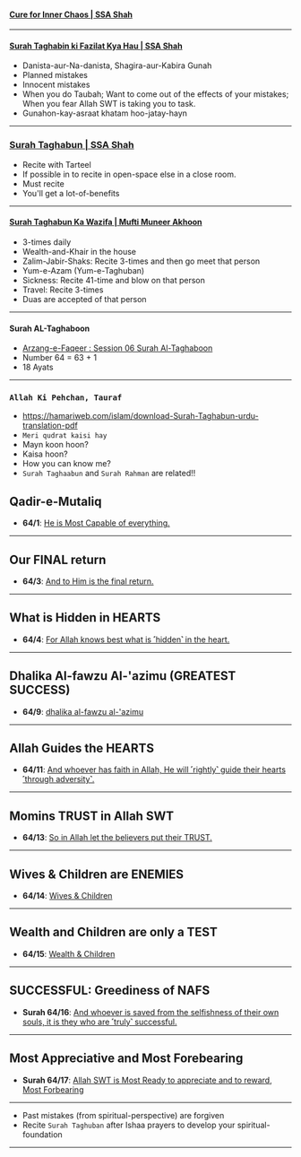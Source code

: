 #### [Cure for Inner Chaos | SSA Shah](https://www.youtube.com/watch?v=umlnQ8J2YUU)

***

#### [Surah Taghabin ki Fazilat Kya Hau | SSA Shah](https://www.youtube.com/shorts/f91vhya6F_8)
* Danista-aur-Na-danista, Shagira-aur-Kabira Gunah
* Planned mistakes
* Innocent mistakes
* When you do Taubah; Want to come out of the effects of your mistakes; When you fear Allah SWT is taking you to task.
* Gunahon-kay-asraat khatam hoo-jatay-hayn
  
***

### [Surah Taghabun | SSA Shah](https://www.youtube.com/watch?v=UVygoKYmruQ)
* Recite with Tarteel
* If possible in to recite in open-space else in a close room.
* Must recite
* You'll get a lot-of-benefits

***

#### [Surah Taghabun Ka Wazifa | Mufti Muneer Akhoon](https://www.youtube.com/watch?v=S0k_1zUvd6M)
* 3-times daily
* Wealth-and-Khair in the house
* Zalim-Jabir-Shaks: Recite 3-times and then go meet that person
* Yum-e-Azam (Yum-e-Taghuban)
* Sickness: Recite 41-time and blow on that person
* Travel: Recite 3-times
* Duas are accepted of that person

***

#### Surah AL-Taghaboon
* [Arzang-e-Faqeer : Session 06 Surah Al-Taghaboon](https://www.youtube.com/watch?v=j_OgniH_t0c)
* Number 64 = 63 + 1
* 18 Ayats

***

### `Allah Ki Pehchan, Tauraf`
* https://hamariweb.com/islam/download-Surah-Taghabun-urdu-translation-pdf
* `Meri qudrat kaisi hay`
* Mayn koon hoon?
* Kaisa hoon?
* How you can know me?
* `Surah Taghaabun` and `Surah Rahman` are related!!

## Qadir-e-Mutaliq
* __64/1__: [He is Most Capable of everything.](https://quran.com/64/1)

***

## Our FINAL return
* __64/3__: [And to Him is the final return.](https://quran.com/64/3)

***

## What is Hidden in HEARTS
* __64/4__: [For Allah knows best what is ˹hidden˺ in the heart.](https://quran.com/64/4)

***

## Dhalika Al-fawzu Al-'azimu (GREATEST SUCCESS)
* __64/9__: [dhalika al-fawzu al-'azimu](https://quranwbw.com/64#9)

***

## Allah Guides the HEARTS
* __64/11__: [And whoever has faith in Allah, He will ˹rightly˺ guide their hearts ˹through adversity˺.](https://quran.com/64/11)

***

## Momins TRUST in Allah SWT
* __64/13__: [So in Allah let the believers put their TRUST.](https://quran.com/64/13)

***

## Wives & Children are ENEMIES
* __64/14__: [Wives & Children ](https://quran.com/64/14-15)

***

## Wealth and Children are only a TEST
*  __64/15__: [Wealth & Children](https://quran.com/64/15)

***

## SUCCESSFUL: Greediness of NAFS
* __Surah 64/16__: [And whoever is saved from the selfishness of their own souls, it is they who are ˹truly˺ successful.](https://quran.com/64/16)

***

## Most Appreciative and Most Forebearing
* __Surah 64/17__: [Allah SWT is Most Ready to appreciate and to reward, Most Forbearing](https://quranwbw.com/64#17)

***

* Past mistakes (from spiritual-perspective) are forgiven
* Recite `Surah Taghuban` after Ishaa prayers to develop your spiritual-foundation

***
